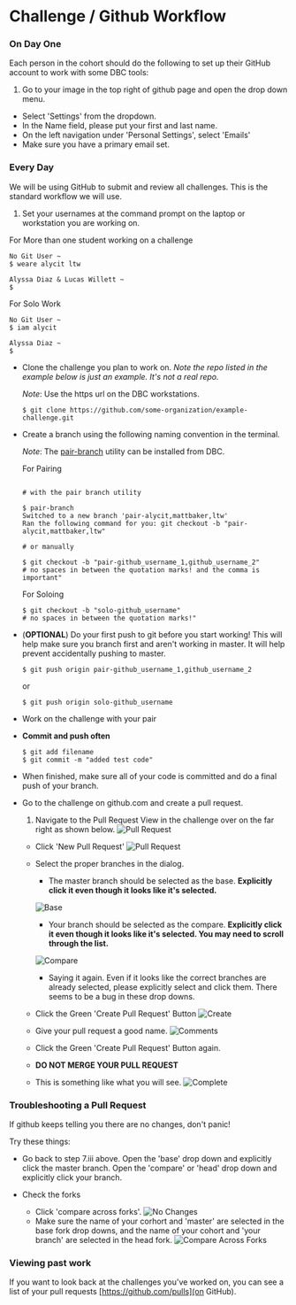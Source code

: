 # Challenge / Github Workflow

### On Day One

Each person in the cohort should do the following to set up their GitHub account to work with some DBC tools:

1. Go to your image in the top right of github page and open the drop down menu.
- Select 'Settings' from the dropdown.
- In the Name field, please put your first and last name.
- On the left navigation under 'Personal Settings', select 'Emails'
- Make sure you have a primary email set.

### Every Day

We will be using GitHub to submit and review all challenges. This is the standard workflow we will use.

1. Set your usernames at the command prompt on the laptop or workstation you are working on.

  For More than one student working on a challenge
  ```shell
  No Git User ~
  $ weare alycit ltw

  Alyssa Diaz & Lucas Willett ~
  $
  ```
  For Solo Work
  ```shell
  No Git User ~
  $ iam alycit

  Alyssa Diaz ~
  $
  ```
- Clone the challenge you plan to work on. *Note the repo listed in the example below is just an example.  It's not a real repo.*

  *Note*: Use the https url on the DBC workstations.

  ```shell
  $ git clone https://github.com/some-organization/example-challenge.git
  ```
- Create a branch using the following naming convention in the terminal.

  *Note*: The [pair-branch](https://github.com/Devmain_challenges/pair-branch) utility can be installed from DBC.

  For Pairing
  ```shell

  # with the pair branch utility

  $ pair-branch
  Switched to a new branch 'pair-alycit,mattbaker,ltw'
  Ran the following command for you: git checkout -b "pair-alycit,mattbaker,ltw"

  # or manually

  $ git checkout -b "pair-github_username_1,github_username_2"
  # no spaces in between the quotation marks! and the comma is important"
  ```
  For Soloing
  ```shell
  $ git checkout -b "solo-github_username"
  # no spaces in between the quotation marks!"
  ```
- (**OPTIONAL**) Do your first push to git before you start working! This will help make sure you branch first and aren't working in master.  It will help prevent accidentally pushing to master.

  ```shell
  $ git push origin pair-github_username_1,github_username_2
  ```
  or
  ```shell
  $ git push origin solo-github_username
  ```
- Work on the challenge with your pair
- **Commit and push often**

  ```shell
  $ git add filename
  $ git commit -m "added test code"
  ```
- When finished, make sure all of your code is committed and do a final push of your branch.
- Go to the challenge on github.com and create a pull request.

  1. Navigate to the Pull Request View in the challenge over on the far right as shown below.
  ![Pull Request](img/pr1.png)
  - Click 'New Pull Request'
  ![Pull Request](img/pr2.png)
  - Select the proper branches in the dialog.
    - The master branch should be selected as the base. **Explicitly click it even though it looks like it's selected.**

    ![Base](img/pr3.png)
    - Your branch should be selected as the compare. **Explicitly click it even though it looks like it's selected. You may need to scroll through the list.**

    ![Compare](img/pr4.png)
    - Saying it again.  Even if it looks like the correct branches are already selected, please explicitly select and click them.  There seems to be a bug in these drop downs.
  - Click the Green 'Create Pull Request' Button
  ![Create](img/pr5.png)
  - Give your pull request a good name.
    ![Comments](img/pr6.png)
  - Click the Green 'Create Pull Request' Button again.
  - **DO NOT MERGE YOUR PULL REQUEST**
  - This is something like what you will see.
  ![Complete](img/pr7.png)

### Troubleshooting a Pull Request

If github keeps telling you there are no changes, don't panic!


Try these things:

- Go back to step 7.iii above.  Open the 'base' drop down and explicitly click the master branch.  Open the 'compare' or 'head' drop down and explicitly click your branch.

- Check the forks
  - Click 'compare across forks'.
  ![No Changes](img/pr8.png)
  - Make sure the name of your corhort and 'master' are selected in the base fork drop downs, and the name of your cohort and 'your branch' are selected in the head fork.
  ![Compare Across Forks](img/pr9.png)


### Viewing past work

If you want to look back at the challenges you've worked on, you can see a list of your pull requests [https://github.com/pulls](on GitHub).
